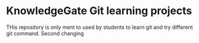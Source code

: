 # KnowledgeGate Git learning projects

THis repository is only ment to used by students to learn git and try different git command.
Second changing